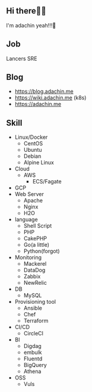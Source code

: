 ## Hi there🤷‍♂️

I'm adachin yeah!!!🤟

## Job

Lancers SRE

## Blog
- https://blog.adachin.me
- https://wiki.adachin.me (k8s)
- https://adachin.me

## Skill

 - Linux/Docker
   - CentOS
   - Ubuntu
   - Debian
   - Alpine Linux
- Cloud
  - AWS
    - ECS/Fagate
 - GCP
- Web Server
  - Apache
  - Nginx
  - H2O
- language
  - Shell Script
  - PHP
  - CakePHP
  - Go(a little)
  - Python(forgot)
- Monitoring
  - Mackerel
  - DataDog
  - Zabbix
  - NewRelic
- DB
  - MySQL
- Provisioning tool
  - Ansible
  - Chef
  - Terraform
- CI/CD
  - CircleCI
- BI
  - Digdag
  - embulk
  - Fluentd
  - BigQuery
  - Athena
- OSS
  - Vuls
